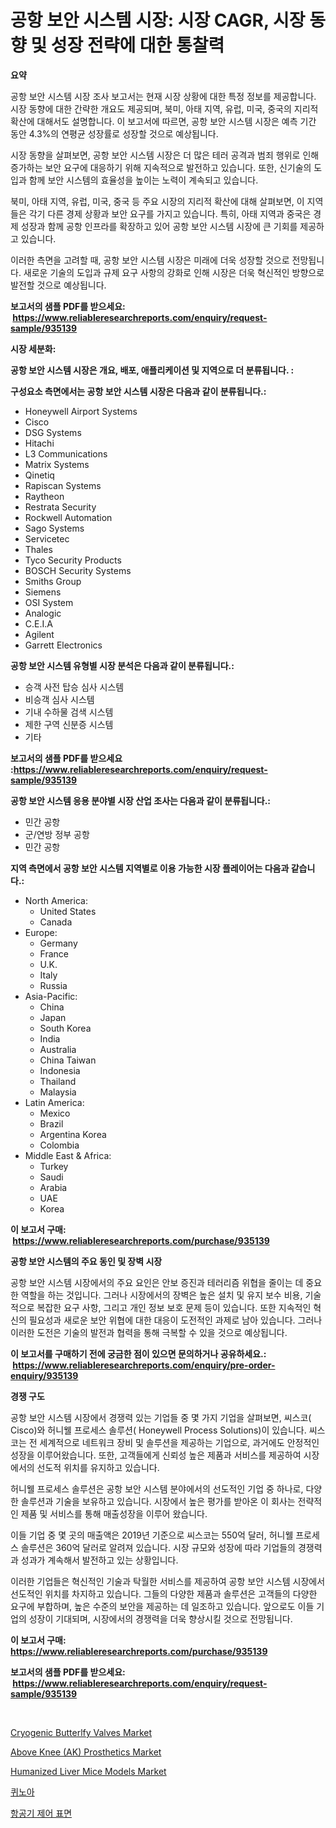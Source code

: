 <p><h1>공항 보안 시스템 시장: 시장 CAGR, 시장 동향 및 성장 전략에 대한 통찰력</h1></p><p><strong>요약</strong></p>
<p><p>공항 보안 시스템 시장 조사 보고서는 현재 시장 상황에 대한 특정 정보를 제공합니다. 시장 동향에 대한 간략한 개요도 제공되며, 북미, 아태 지역, 유럽, 미국, 중국의 지리적 확산에 대해서도 설명합니다. 이 보고서에 따르면, 공항 보안 시스템 시장은 예측 기간 동안 4.3%의 연평균 성장률로 성장할 것으로 예상됩니다.</p><p>시장 동향을 살펴보면, 공항 보안 시스템 시장은 더 많은 테러 공격과 범죄 행위로 인해 증가하는 보안 요구에 대응하기 위해 지속적으로 발전하고 있습니다. 또한, 신기술의 도입과 함께 보안 시스템의 효율성을 높이는 노력이 계속되고 있습니다.</p><p>북미, 아태 지역, 유럽, 미국, 중국 등 주요 시장의 지리적 확산에 대해 살펴보면, 이 지역들은 각기 다른 경제 상황과 보안 요구를 가지고 있습니다. 특히, 아태 지역과 중국은 경제 성장과 함께 공항 인프라를 확장하고 있어 공항 보안 시스템 시장에 큰 기회를 제공하고 있습니다.</p><p>이러한 측면을 고려할 때, 공항 보안 시스템 시장은 미래에 더욱 성장할 것으로 전망됩니다. 새로운 기술의 도입과 규제 요구 사항의 강화로 인해 시장은 더욱 혁신적인 방향으로 발전할 것으로 예상됩니다.</p></p>
<p><strong>보고서의 샘플 PDF를 받으세요: &nbsp;<a href="https://www.reliableresearchreports.com/enquiry/request-sample/935139">https://www.reliableresearchreports.com/enquiry/request-sample/935139</a></strong></p>
<p><strong>시장 세분화:</strong></p>
<p><strong> 공항 보안 시스템 시장은 개요, 배포, 애플리케이션 및 지역으로 더 분류됩니다. :</strong></p>
<p><strong>구성요소 측면에서는 공항 보안 시스템 시장은 다음과 같이 분류됩니다.:</strong></p>
<p><ul><li>Honeywell Airport Systems</li><li>Cisco</li><li>DSG Systems</li><li>Hitachi</li><li>L3 Communications</li><li>Matrix Systems</li><li>Qinetiq</li><li>Rapiscan Systems</li><li>Raytheon</li><li>Restrata Security</li><li>Rockwell Automation</li><li>Sago Systems</li><li>Servicetec</li><li>Thales</li><li>Tyco Security Products</li><li>BOSCH Security Systems</li><li>Smiths Group</li><li>Siemens</li><li>OSI System</li><li>Analogic</li><li>C.E.I.A</li><li>Agilent</li><li>Garrett Electronics</li></ul></p>
<p><strong> 공항 보안 시스템 유형별 시장 분석은 다음과 같이 분류됩니다.:</strong></p>
<p><ul><li>승객 사전 탑승 심사 시스템</li><li>비승객 심사 시스템</li><li>기내 수하물 검색 시스템</li><li>제한 구역 신분증 시스템</li><li>기타</li></ul></p>
<p><strong>보고서의 샘플 PDF를 받으세요 :<a href="https://www.reliableresearchreports.com/enquiry/request-sample/935139">https://www.reliableresearchreports.com/enquiry/request-sample/935139</a></strong></p>
<p><strong> 공항 보안 시스템 응용 분야별 시장 산업 조사는 다음과 같이 분류됩니다.:</strong></p>
<p><ul><li>민간 공항</li><li>군/연방 정부 공항</li><li>민간 공항</li></ul></p>
<p><strong>지역 측면에서 공항 보안 시스템 지역별로 이용 가능한 시장 플레이어는 다음과 같습니다.:</strong></p>
<p><ul>
    <li>
        North America:
        <ul>
            <li>United States</li>
            <li>Canada</li>
        </ul>
    </li>
    <li>
        Europe:
        <ul>
            <li>Germany</li>
            <li>France</li>
            <li>U.K.</li>
            <li>Italy</li>
            <li>Russia</li>
        </ul>
    </li>
    <li>
        Asia-Pacific:
        <ul>
            <li>China</li>
            <li>Japan</li>
            <li>South Korea</li>
            <li>India</li>
            <li>Australia</li>
            <li>China Taiwan</li>
            <li>Indonesia</li>
            <li>Thailand</li>
            <li>Malaysia</li>
        </ul>
    </li>
    <li>
        Latin America:
        <ul>
            <li>Mexico</li>
            <li>Brazil</li>
            <li>Argentina Korea</li>
            <li>Colombia</li>
        </ul>
    </li>
    <li>
        Middle East & Africa:
        <ul>
            <li>Turkey</li>
            <li>Saudi</li>
            <li>Arabia</li>
            <li>UAE</li>
            <li>Korea</li>
        </ul>
    </li>
    </ul></p>
<p><strong>이 보고서 구매: &nbsp;<a href="https://www.reliableresearchreports.com/purchase/935139">https://www.reliableresearchreports.com/purchase/935139</a></strong></p>
<p><strong>공항 보안 시스템의 주요 동인 및 장벽 시장</strong></p>
<p><p>공항 보안 시스템 시장에서의 주요 요인은 안보 증진과 테러리즘 위협을 줄이는 데 중요한 역할을 하는 것입니다. 그러나 시장에서의 장벽은 높은 설치 및 유지 보수 비용, 기술적으로 복잡한 요구 사항, 그리고 개인 정보 보호 문제 등이 있습니다. 또한 지속적인 혁신의 필요성과 새로운 보안 위협에 대한 대응이 도전적인 과제로 남아 있습니다. 그러나 이러한 도전은 기술의 발전과 협력을 통해 극복할 수 있을 것으로 예상됩니다.</p></p>
<p><strong>이 보고서를 구매하기 전에 궁금한 점이 있으면 문의하거나 공유하세요.: &nbsp;<a href="https://www.reliableresearchreports.com/enquiry/pre-order-enquiry/935139">https://www.reliableresearchreports.com/enquiry/pre-order-enquiry/935139</a></strong></p>
<p><strong>경쟁 구도</strong></p>
<p><p>공항 보안 시스템 시장에서 경쟁력 있는 기업들 중 몇 가지 기업을 살펴보면, 씨스코( Cisco)와 허니웰 프로세스 솔루션( Honeywell Process Solutions)이 있습니다. 씨스코는 전 세계적으로 네트워크 장비 및 솔루션을 제공하는 기업으로, 과거에도 안정적인 성장을 이루어왔습니다. 또한, 고객들에게 신뢰성 높은 제품과 서비스를 제공하여 시장에서의 선도적 위치를 유지하고 있습니다.</p><p>허니웰 프로세스 솔루션은 공항 보안 시스템 분야에서의 선도적인 기업 중 하나로, 다양한 솔루션과 기술을 보유하고 있습니다. 시장에서 높은 평가를 받아온 이 회사는 전략적인 제품 및 서비스를 통해 매출성장을 이루어 왔습니다.</p><p>이들 기업 중 몇 곳의 매출액은 2019년 기준으로 씨스코는 550억 달러, 허니웰 프로세스 솔루션은 360억 달러로 알려져 있습니다. 시장 규모와 성장에 따라 기업들의 경쟁력과 성과가 계속해서 발전하고 있는 상황입니다.</p><p>이러한 기업들은 혁신적인 기술과 탁월한 서비스를 제공하여 공항 보안 시스템 시장에서 선도적인 위치를 차지하고 있습니다. 그들의 다양한 제품과 솔루션은 고객들의 다양한 요구에 부합하며, 높은 수준의 보안을 제공하는 데 일조하고 있습니다. 앞으로도 이들 기업의 성장이 기대되며, 시장에서의 경쟁력을 더욱 향상시킬 것으로 전망됩니다.</p></p>
<p><strong>이 보고서 구매: &nbsp; <a href="https://www.reliableresearchreports.com/purchase/935139">https://www.reliableresearchreports.com/purchase/935139</a></strong></p>
<p><strong>보고서의 샘플 PDF를 받으세요: &nbsp;<a href="https://www.reliableresearchreports.com/enquiry/request-sample/935139">https://www.reliableresearchreports.com/enquiry/request-sample/935139</a></strong><strong></strong></p>
<p>&nbsp;</p>
<p><p><a href="https://issuu.com/reportprime-2/docs/cryogenic-butterlfy-valves-market-size-2030.pptx">Cryogenic Butterlfy Valves Market</a></p><p><a href="https://mire-aunt-385.notion.site/Above-Knee-AK-Prosthetics-Market-with-the-goal-of-estimating-the-market-size-and-future-growth-pot-2cd70b4a210149f9ae2bf8b99ce26579">Above Knee (AK) Prosthetics Market</a></p><p><a href="https://github.com/Glendatilghmankmgz0rbhwpy/Market-Research-Report-List-1/blob/main/humanized-liver-mice-models-market.md">Humanized Liver Mice Models Market</a></p><p><a href="https://medium.com/@sinjinluong3e0awx2m195k76/%ED%80%B4%EB%85%B8%EC%95%84-%EC%8B%9C%EC%9E%A5-%EB%B6%84%EC%84%9D-%EC%A3%BC%EC%9A%94-%EC%84%B1%EC%9E%A5%EB%A5%A0-%EC%8B%9C%EC%9E%A5-%EC%84%B8%EB%B6%84%ED%99%94-%EB%B0%8F-%EC%84%B8%EA%B3%84-%EC%82%B0%EC%97%85-%EA%B0%9C%EC%9A%94-ef7b6b97f99d">퀴노아</a></p><p><a href="https://github.com/vsckjg50460/Market-Research-Report-List-1/blob/main/7655266184673.md">항공기 제어 표면</a></p></p>